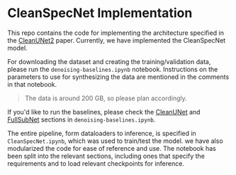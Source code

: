 # CleanSpecNet Implementation

This repo contains the code for implementing the architecture specified in the [CleanUNet2](https://arxiv.org/abs/2309.05975) paper. Currently, we have implemented the CleanSpecNet model.

For downloading the dataset and creating the training/validation data, please run the `denoising-baselines.ipynb` notebook. Instructions on the parameters to use for synthesizing the data are mentioned in the comments in that notebook.

> The data is around 200 GB, so please plan accordingly.

If you'd like to run the baselines, please check the [CleanUNet](https://github.com/NVIDIA/CleanUNet) and [FullSubNet](https://github.com/Audio-WestlakeU/FullSubNet) sections in `denoising-baselines.ipynb`.

The entire pipeline, form dataloaders to inference, is specified in `CleanSpecNet.ipynb`, which was used to train/test the model. we have also modularized the code for ease of reference and use. The notebook has been split into the relevant sections, including ones that specify the requirements and to load relevant checkpoints for inference.